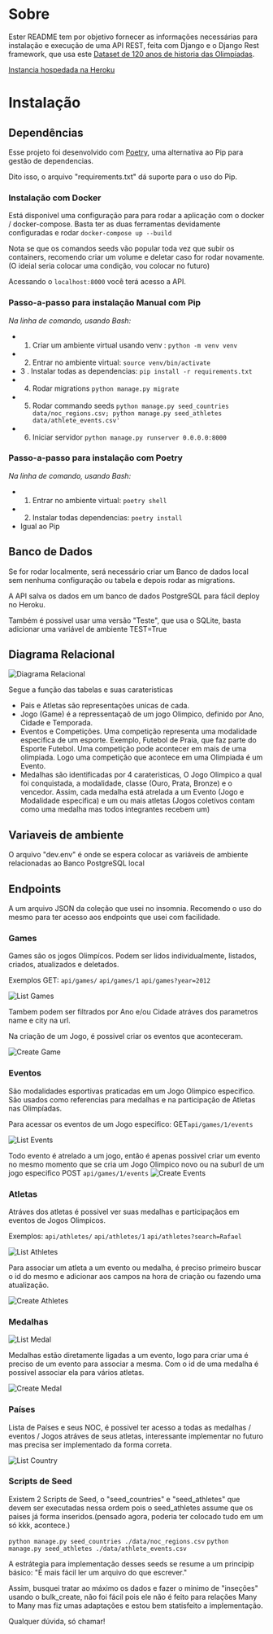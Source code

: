 # Sobre
Ester README tem por objetivo fornecer as informações necessárias para instalação e execução de uma API REST, feita com Django e o Django Rest framework, que usa este [Dataset de 120 anos de historia das Olimpíadas](https://www.kaggle.com/heesoo37/120-years-of-olympic-history-athletes-and-results#athlete_events.csv).


[Instancia hospedada na Heroku](https://enias-olympic.herokuapp.com/)

#  Instalação

## Dependências

Esse projeto foi desenvolvido com [Poetry](https://python-poetry.org/), uma alternativa ao Pip para gestão de dependencias. 
 
Dito isso, o arquivo "requirements.txt" dá suporte para o uso do Pip.

### Instalação com Docker

Está disponivel uma configuração para para rodar a aplicação com o docker / docker-compose. Basta ter as duas ferramentas devidamente configuradas e rodar `docker-compose up --build`

Nota se que os comandos seeds vão popular toda vez que subir os containers, recomendo criar um volume e deletar caso for rodar novamente. (O ideial seria colocar uma condição, vou colocar no futuro)

Acessando o `localhost:8000` você terá acesso a API.

### Passo-a-passo para instalação Manual com Pip
*Na linha de comando, usando Bash:*
- 1. Criar um ambiente virtual usando venv : `python -m venv venv`
- 2. Entrar no ambiente virtual: `source venv/bin/activate`
- 3 . Instalar todas as dependencias: `pip install -r requirements.txt`
- 4. Rodar migrations `python manage.py migrate`
- 5. Rodar commando seeds `python manage.py seed_countries data/noc_regions.csv; python manage.py seed_athletes data/athlete_events.csv'`
- 6. Iniciar servidor `python manage.py runserver 0.0.0.0:8000`

### Passo-a-passo para instalação com Poetry

*Na linha de comando, usando Bash:*
- 1. Entrar no ambiente virtual: `poetry shell`
- 2. Instalar todas dependencias: `poetry install`
- Igual ao Pip


## Banco de Dados

Se for rodar localmente, será necessário criar um Banco de dados local sem nenhuma configuração ou tabela e depois rodar as migrations.

A API salva os dados em um banco de dados PostgreSQL para fácil deploy no Heroku.

Também é possivel usar uma versão "Teste", que usa o SQLite, basta adicionar uma variável de ambiente TEST=True


## Diagrama Relacional

![Diagrama Relacional](./readme_images/db_relationship.png)

Segue a função das tabelas e suas carateristicas 

- Pais e Atletas são representações unicas de cada.
- Jogo (Game) é a repressentaçaõ de um jogo Olimpico, definido por Ano, Cidade e Temporada. 
- Eventos e Competições. Uma competição representa uma modalidade especifica de um esporte. Exemplo, Futebol de Praia, que faz parte do Esporte Futebol. Uma competição pode acontecer em mais de uma olimpiada. Logo uma competição que acontece em uma Olimpiada é um Evento. 
- Medalhas são identificadas por 4 carateristicas, O Jogo Olimpico a qual foi conquistada, a modalidade, classe (Ouro, Prata, Bronze) e o vencedor. Assim, cada medalha está atrelada a um Evento (Jogo e Modalidade especifica) e um ou mais atletas (Jogos coletivos contam como uma medalha mas todos integrantes recebem um)


## Variaveis de ambiente

O arquivo "dev.env" é onde se espera colocar as variáveis de ambiente relacionadas ao Banco PostgreSQL local

## Endpoints

A um arquivo JSON da coleção que usei no insomnia. Recomendo o uso do mesmo para ter acesso aos endpoints que usei com facilidade.

### Games
Games são os jogos Olimpícos. Podem ser lidos individualmente, listados, criados, atualizados e deletados. 


Exemplos GET:
`api/games/`
`api/games/1`
`api/games?year=2012`

![List Games]( ./readme_images/list_games.png )

Tambem podem ser filtrados por Ano e/ou Cidade atráves dos parametros name e city na url.

Na criação de um Jogo, é possivel criar os eventos que aconteceram.

![Create Game](./readme_images/create_game.png)

### Eventos
São modalidades esportivas praticadas em um Jogo Olimpico especifico. São usados como referencias para medalhas e na participação de Atletas nas Olimpíadas.

Para acessar os eventos de um Jogo especifico:
GET`api/games/1/events`

![List Events](./list_events.pnh)

Todo evento é atrelado a um jogo, então é apenas possivel criar um evento no mesmo momento que se cria um Jogo Olimpico novo ou na suburl de um jogo especifico
POST `api/games/1/events`
![Create Events](./list_events.pnh)


### Atletas
Atráves dos atletas é possivel ver suas medalhas e participaçãos em eventos de Jogos Olimpicos.

Exemplos:
`api/athletes/`
`api/athletes/1`
`api/athletes?search=Rafael`

![List Athletes](./list_athletes.png)

Para associar um atleta a um evento ou medalha, é preciso primeiro buscar o id do mesmo e adicionar aos campos na hora de criação ou fazendo uma atualização.

![Create Athletes](./create_athlete.png)


### Medalhas

![List Medal](./list_medals.png)

Medalhas estão diretamente ligadas a um evento, logo para criar uma é preciso de um evento para associar a mesma. Com o id de uma medalha é possivel associar ela para vários atletas.

![Create Medal](./create_medal.png)

### Países
Lista de Países e seus NOC, é possivel ter acesso a todas as medalhas / eventos / Jogos atráves de seus atletas, interessante implementar no futuro mas precisa ser implementado da forma correta. 

![List Country](./list_countries.png)


### Scripts de Seed

Existem 2 Scripts de Seed, o "seed_countries" e "seed_athletes" que devem ser executadas nessa ordem pois o seed_athletes assume que os paises já forma inseridos.(pensado agora, poderia ter colocado tudo em um só kkk, acontece.)

`python manage.py seed_countries ./data/noc_regions.csv`
`python manage.py seed_athletes ./data/athlete_events.csv`

A estrátegia para implementação desses seeds se resume a um principip básico: "É mais fácil ler um arquivo do que escrever."

Assim, busquei tratar ao máximo os dados e fazer o minimo de "inseções" usando o bulk_create, não foi fácil pois ele não é feito para relações Many to Many mas fiz umas adaptações e estou bem statisfeito a implementação. 


Qualquer dúvida, só chamar!
